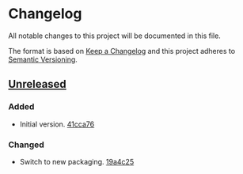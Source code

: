 # Changelog

All notable changes to this project will be documented in this file.

The format is based on [Keep a Changelog](http://keepachangelog.com/)
and this project adheres to [Semantic Versioning](http://semver.org/).

## [Unreleased](https://github.com/atomist-skills/pull-request-reminder-skill/tree/HEAD)

### Added

-   Initial version. [41cca76](https://github.com/atomist-skills/pull-request-reminder-skill/commit/41cca7607e0573768a892d9bc3d68476e8199463)

### Changed

-   Switch to new packaging. [19a4c25](https://github.com/atomist-skills/pull-request-reminder-skill/commit/19a4c25ec2e14cb5abf9d71607069fd382b71e8c)
